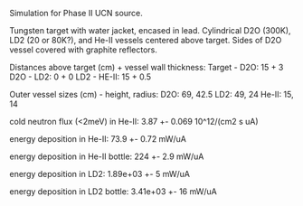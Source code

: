 Simulation for Phase II UCN source.

Tungsten target with water jacket, encased in lead.
Cylindrical D2O (300K), LD2 (20 or 80K?), and He-II vessels centered above target.
Sides of D2O vessel covered with graphite reflectors.

Distances above target (cm) + vessel wall thickness:
Target - D2O: 15 + 3
D2O - LD2: 0 + 0
LD2 - HE-II: 15 + 0.5

Outer vessel sizes (cm) - height, radius:
D2O: 69, 42.5
LD2: 49, 24
He-II: 15, 14

cold neutron flux (<2meV) in He-II:
3.87 +- 0.069 10^12/(cm2 s uA)

energy deposition in He-II:
73.9 +- 0.72 mW/uA

energy deposition in He-II bottle:
224 +- 2.9 mW/uA

energy deposition in LD2:
1.89e+03 +- 5 mW/uA

energy deposition in LD2 bottle:
3.41e+03 +- 16 mW/uA


